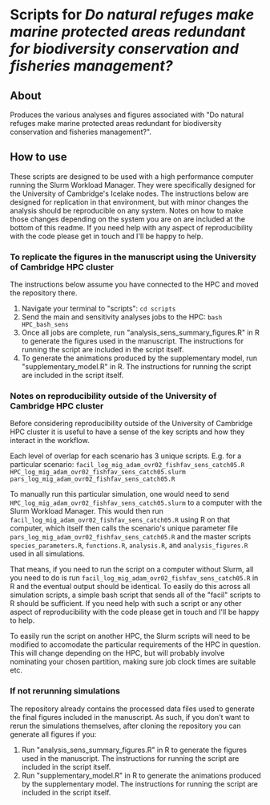 # Scripts for *Do natural refuges make marine protected areas redundant for biodiversity conservation and fisheries management?*

## About
Produces the various analyses and figures associated with "Do natural refuges make marine protected areas redundant for biodiversity conservation and fisheries management?".

## How to use

These scripts are designed to be used with a high performance computer running the Slurm Workload Manager. They were specifically designed for the University of Cambridge's Icelake nodes. The instructions below are designed for replication in that environment, but with minor changes the analysis should be reproducible on any system. Notes on how to make those changes depending on the system you are on are included at the bottom of this readme. If you need help with any aspect of reproducibility with the code please get in touch and I'll be happy to help.

### To replicate the figures in the manuscript using the University of Cambridge HPC cluster

The instructions below assume you have connected to the HPC and moved the repository there.

1. Navigate your terminal to "scripts":
`cd scripts`
2. Send the main and sensitivity analyses jobs to the HPC:
`bash HPC_bash_sens`
3. Once all jobs are complete, run "analysis_sens_summary_figures.R" in R to generate the figures used in the manuscript. The instructions for running the script are included in the script itself.
4. To generate the animations produced by the supplementary model, run "supplementary_model.R" in R. The instructions for running the script are included in the script itself.

### Notes on reproducibility outside of the University of Cambridge HPC cluster

Before considering reproducibility outside of the University of Cambridge HPC cluster it is useful to have a sense of the key scripts and how they interact in the workflow.

Each level of overlap for each scenario has 3 unique scripts. E.g. for a particular scenario:
`facil_log_mig_adam_ovr02_fishfav_sens_catch05.R`
`HPC_log_mig_adam_ovr02_fishfav_sens_catch05.slurm`
`pars_log_mig_adam_ovr02_fishfav_sens_catch05.R`

To manually run this particular simulation, one would need to send `HPC_log_mig_adam_ovr02_fishfav_sens_catch05.slurm` to a computer with the Slurm Workload Manager. This would then run `facil_log_mig_adam_ovr02_fishfav_sens_catch05.R` using R on that computer, which itself then calls the scenario's unique parameter file `pars_log_mig_adam_ovr02_fishfav_sens_catch05.R` and the master scripts `species_parameters.R`, `functions.R`, `analysis.R`, and `analysis_figures.R` used in all simulations.

That means, if you need to run the script on a computer without Slurm, all you need to do is run `facil_log_mig_adam_ovr02_fishfav_sens_catch05.R` in R and the eventual output should be identical. To easily do this across all simulation scripts, a simple bash script that sends all of the "facil" scripts to R should be sufficient. If you need help with such a script or any other aspect of reproducibility with the code please get in touch and I'll be happy to help.

To easily run the script on another HPC, the Slurm scripts will need to be modified to accomodate the particular requirements of the HPC in question. This will change depending on the HPC, but will probably involve nominating your chosen partition, making sure job clock times are suitable etc.

### If not rerunning simulations

The repository already contains the processed data files used to generate the final figures included in the manuscript. As such, if you don't want to rerun the simulations themselves, after cloning the repository you can generate all figures if you:

1. Run "analysis_sens_summary_figures.R" in R to generate the figures used in the manuscript. The instructions for running the script are included in the script itself.
2. Run "supplementary_model.R" in R to generate the animations produced by the supplementary model. The instructions for running the script are included in the script itself.
